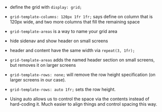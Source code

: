 * define the grid with `display: grid;`
* `grid-template-columns: 120px 1fr 1fr;` says define on column that is 120px wide, and two more columns that fill the remaining space
* `grid-template-areas` is a way to name your grid area

* hide sidenav and show header on small screens
* header and content have the same width via `repeat(3, 1fr);`
* `grid-template-areas` adds the named header section on small screens, but removes it on larger screens
* `grid-template-rows: none;` will remove the row height specification (on larger screens in our case).
* `grid-template-rows: auto 1fr;` sets the row height. 
* Using auto allows us to control the space via the contents instead of hard-coding it. Much easier to align things and control spacing this way.